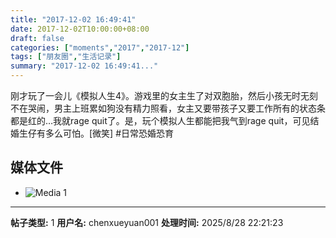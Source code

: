 ```yaml
---
title: "2017-12-02 16:49:41"
date: 2017-12-02T10:00:00+08:00
draft: false
categories: ["moments","2017","2017-12"]
tags: ["朋友圈","生活记录"]
summary: "2017-12-02 16:49:41..."
---
```


刚才玩了一会儿《模拟人生4》。游戏里的女主生了对双胞胎，然后小孩无时无刻不在哭闹，男主上班累如狗没有精力照看，女主又要带孩子又要工作所有的状态条都是红的…我就rage quit了。是，玩个模拟人生都能把我气到rage quit，可见结婚生仔有多么可怕。[微笑]
#日常恐婚恐育

## 媒体文件

- ![Media 1](/Moments/photos/2017-12-02/201712021649410.jpg)

---

**帖子类型:** 1
**用户名:** chenxueyuan001
**处理时间:** 2025/8/28 22:21:23